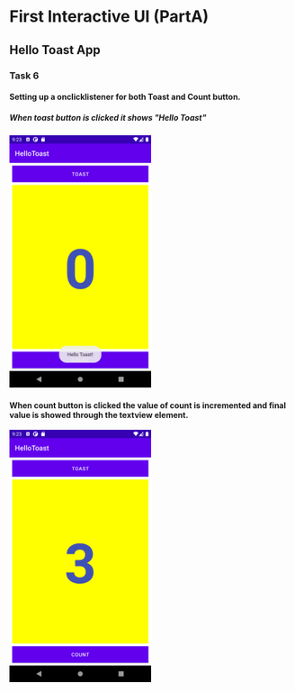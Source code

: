 # First Interactive UI (PartA)
## Hello Toast App
### Task 6
#### Setting up a onclicklistener for both Toast and Count button. 
##### When toast button is clicked it shows "Hello Toast"

<img width="50%" src="screenshots/screenshot9.PNG"> 

#### When count button is clicked the value of count is incremented and final value is showed through the textview element.
<img width="50%" src="screenshots/screenshot8.PNG"> 
